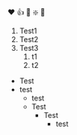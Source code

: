 :heart: :+1: :black_heart: :sparkle: :tada:
1. Test1 
2. Test2
3. Test3
    1. t1
    2. t2

* Test
* test
  * test
  * Test
    * Test
      * test
